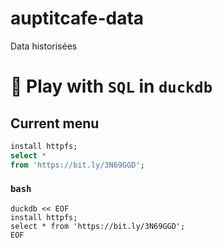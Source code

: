 # auptitcafe-data
Data historisées

# 🦆 Play with `SQL` in `duckdb`

## Current menu

```sql
install httpfs;
select *
from 'https://bit.ly/3N69GGD';

```

### `bash`

```shell
duckdb << EOF
install httpfs;
select * from 'https://bit.ly/3N69GGD';
EOF

```
